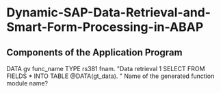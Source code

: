# Dynamic-SAP-Data-Retrieval-and-Smart-Form-Processing-in-ABAP

## Components of the Application Program
DATA gv func_name TYPE rs381 fnam.
"Data retrieval
1 SELECT FROM <table> FIELDS * INTO TABLE @DATA(gt_data).
" Name of the generated function module name?
